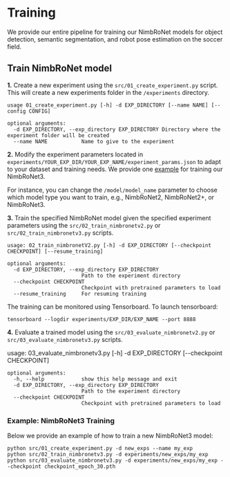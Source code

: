 # Training

We provide our entire pipeline for training our NimbRoNet models for object detection, semantic segmentation, and robot
pose estimation on the soccer field.


## Train NimbRoNet model

**1.** Create a new experiment using the `src/01_create_experiment.py` script. This will create a new experiments folder in the `/experiments` directory.

```
usage 01_create_experiment.py [-h] -d EXP_DIRECTORY [--name NAME] [--config CONFIG]

optional arguments:
  -d EXP_DIRECTORY, --exp_directory EXP_DIRECTORY Directory where the experiment folder will be created
  --name NAME           Name to give to the experiment
```



**2.** Modify the experiment parameters located in `experiments/YOUR_EXP_DIR/YOUR_EXP_NAME/experiment_params.json` to adapt to your dataset and training needs.
We provide one [example](https://github.com/angelvillar96/NimbRoNet3/blob/master/src/configs/nimbronet3.json) for training our NimbRoNet3.

For instance, you can change the `/model/model_name` parameter to choose which model type you want to train, e.g., NimbRoNet2, NimbRoNet2+, or NimbRoNet3.



**3.** Train the specified NimbRoNet model given the specified experiment parameters using the `src/02_train_nimbronetv2.py` or `src/02_train_nimbronetv3.py`
scripts.

```
usage: 02_train_nimbronetV2.py [-h] -d EXP_DIRECTORY [--checkpoint CHECKPOINT] [--resume_training]

optional arguments:
  -d EXP_DIRECTORY, --exp_directory EXP_DIRECTORY
                        Path to the experiment directory
  --checkpoint CHECKPOINT
                        Checkpoint with pretrained parameters to load
  --resume_training     For resuming training
```


The training can be monitored using Tensorboard.
To launch tensorboard:

```
tensorboard --logdir experiments/EXP_DIR/EXP_NAME --port 8888
```


**4.** Evaluate a trained model using the `src/03_evaluate_nimbronetv2.py` or `src/03_evaluate_nimbronetv3.py`
scripts.

usage: 03_evaluate_nimbronetv3.py [-h] -d EXP_DIRECTORY [--checkpoint CHECKPOINT]

```
optional arguments:
  -h, --help            show this help message and exit
  -d EXP_DIRECTORY, --exp_directory EXP_DIRECTORY
                        Path to the experiment directory
  --checkpoint CHECKPOINT
                        Checkpoint with pretrained parameters to load
```



### Example: NimbRoNet3 Training

Below we provide an example of how to train a new NimbRoNet3 model:

```
python src/01_create_experiment.py -d new_exps --name my_exp
python src/02_train_nimbronetv3.py -d experiments/new_exps/my_exp
python src/03_evaluate_nimbronetv3.py -d experiments/new_exps/my_exp --checkpoint checkpoint_epoch_30.pth
```
